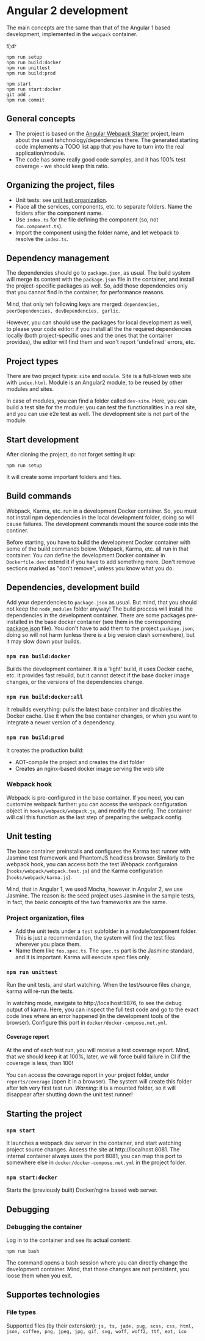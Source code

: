 # Angular 2 development

The main concepts are the same than that of the Angular 1 based development, implemented in the `webpack` container.

_tl;dr_

```
npm run setup
npm run build:docker
npm run unittest
npm run build:prod

npm start
npm run start:docker
git add .
npm run commit
```

## General concepts

* The project is based on the [Angular Webpack Starter](https://github.com/AngularClass/angular2-webpack-starter) project, learn about the used tehchnology/dependencies there. The generated starting code implements a TODO list app that you have to turn into the real application/module.
* The code has some really good code samples, and it has 100% test coverage - we should keep this ratio.

## Organizing the project, files

* Unit tests: see [unit test organization](#unit-testing).
* Place all the services, components, etc. to separate folders. Name the folders after the component name.
* Use `index.ts` for the file defining the component (so, not `foo.component.ts`).
* Import the component using the folder name, and let webpack to resolve the `index.ts`.

## Dependency management

The dependencies should go to `package.json`, as usual. The build system will merge its content with the `package.json` file in the container, and install the project-specific packages as well. So, add those dependencies only that you cannot find in the container, for performance reasons.

Mind, that only teh following keys are merged: `dependencies, peerDependencies, devDependencies, garlic`.

However, you can should use the packages for local development as well, to please your code editor: if you install all the the required dependencies locally (both project-specific ones and the ones that the container provides), the editor will find them and won't report 'undefined' errors, etc.

## Project types

There are two project types: `site` and `module`. Site is a full-blown web site with `index.html`. Module is an Angular2 module, to be reused by other modules and sites.

In case of modules, you can find a folder called `dev-site`. Here, you can build a test site for the module: you can test the functionalities in a real site, and you can use e2e test as well. The development site is not part of the module.

## Start development

After cloning the project, do not forget setting it up:

`npm run setup`

It will create some important folders and files.

## Build commands

Webpack, Karma, etc. run in a development Docker container. So, you must not install npm dependencies in the local development folder, doing so will cause failures. The development commands mount the source code into the continer.

Before starting, you have to build the development Docker container with some of the build commands below. Webpack, Karma, etc. all run in that container. You can define the development Docker container in `Dockerfile.dev`: extend it if you have to add something more. Don't remove sections marked as "don't remove", unless you know what you do.

## Dependencies, development build

Add your dependencies to `package.json` as usual. But mind, that you should not keep the `node_modules` folder anyway! The build process will install the dependencies in the development container. There are some packages pre-installed in the base docker container (see them in the corresponding [package.json](https://github.com/garlictech/workflows/blob/master/angular2/package.json) file). You don't have to add them to the project `package.json`, doing so will not harm (unless there is a big version clash somewhere), but it may slow down your builds.

### `npm run build:docker`

Builds the development container. It is a 'light' build, it uses Docker cache, etc. It provides fast rebuild, but it cannot detect if the base docker image changes, or the versions of the dependencies change.

### `npm run build:docker:all`

It rebuilds everything: pulls the latest base container and disables the Docker cache. Use it when the bse container changes, or when you want to integrate a newer version of a dependency.

### `npm run build:prod`

It creates the production build:

* AOT-compile the project and creates the dist folder
* Creates an nginx-based docker image serving the web site

### Webpack hook

Webpack is pre-configured in the base container. If you need, you can customize webpack further: you can access the webpack configuration object in `hooks/webpack/webpack.js`, and modify the config. The container will call this function as the last step of preparing the webpack config. 

## Unit testing

The base container preinstalls and configures the Karma test runner with Jasmine test framework and PhantomJS headless browser. Similarly to the webpack hook, you can access both the test Webpack configuraion (`hooks/webpack/webpack.test.js`) and the Karma configuration (`hooks/webpack/karma.js`).

Mind, that in Angular 1, we used Mocha, however in Angular 2, we use Jasmine. The reason is: the seed project uses Jasmine in the sample tests, in fact, the basic concepts of the two frameworks are the same.

### Project organization, files

* Add the unit tests under a `test` subfolder in a module/component folder. This is just a recommendation, the system will find the test files wherever you place them.
* Name them like `foo.spec.ts`. The `spec.ts` part is the Jasmine standard, and it is important. Karma will execute spec files only.

### `npm run unittest`

Run the unit tests, and start watching. When the test/source files change, karma will re-run the tests. 

In watching mode, navigate to http://localhost:9876, to see the debug output of karma. Here, you can inspect the full test code and go to the exact code lines where an error happened (in the development tools of the browser). Configure this port in `docker/docker-compose.net.yml`.

#### Coverage report

At the end of each test run, you will receive a test coverage report. Mind, that we should keep it at 100%, later, we will force build failure in CI if the coverage is less, than 100!

You can access the coverage report in your project folder, under `reports/coverage` (open it in a browser). The system will create this folder after teh very first test run. _Warning_: it is a mounted folder, so it will disappear after shutting down the unit test runner!

## Starting the project

### `npm start`

It launches a webpack dev server in the container, and start watching project source changes. Access the site at http://localhost:8081. The internal container always uses the port 8081, you can map this port to somewhere else in `docker/docker-compose.net.yml` in the project folder.

### `npm start:docker`

Starts the (previously built) Docker/nginx based web server.

## Debugging

### Debugging the container

Log in to the container and see its actual content:

```npm run bash```

The command opens a bash session where you can directly change the development container. Mind, that those changes are not persistent, you loose them when you exit.

## Supportes technologies

### File types

Supported files (by their extension): `js, ts, jade, pug, scss, css, html, json, coffee, png, jpeg, jpg, gif, svg, woff, woff2, ttf, eot, ico`
